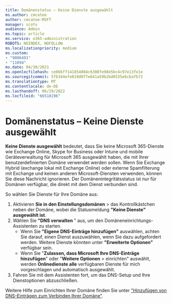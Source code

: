 ```yaml
---
title: Domänenstatus – Keine Dienste ausgewählt
ms.author: cmcatee
author: cmcatee-MSFT
manager: scotv
audience: Admin
ms.topic: article
ms.service: o365-administration
ROBOTS: NOINDEX, NOFOLLOW
ms.localizationpriority: medium
ms.custom:
- "9006491"
- "11094"
ms.date: 04/30/2021
ms.openlocfilehash: ce066ff141854084c6308fe98e5bc4c97e13fe1e
ms.sourcegitcommit: 5fb344efe019d0f7e641a59b2bd0535e6cbafb72
ms.translationtype: MT
ms.contentlocale: de-DE
ms.lasthandoff: 06/29/2022
ms.locfileid: "66518196"
---
```

# <a name="domain-status---no-services-selected"></a>Domänenstatus – Keine Dienste ausgewählt

**Keine Dienste ausgewählt** bedeutet, dass Sie keine Microsoft 365-Dienste wie Exchange Online, Skype for Business oder Intune und mobile Geräteverwaltung für Microsoft 365 ausgewählt haben, die mit Ihrer benutzerdefinierten Domäne verwendet werden sollen. Wenn Sie Exchange Hybrid (exchange lokal mit Exchange Online) oder externe Spamfilterung mit Exchange und keinen anderen Microsoft-Diensten verwenden, können Sie diese Nachricht ignorieren. Der Domänenintegritätsstatus ist nur für Domänen verfügbar, die direkt mit dem Dienst verbunden sind.

So wählen Sie Dienste für Ihre Domäne aus:

1. Aktivieren **Sie in den Einstellungsdomänen** >  das Kontrollkästchen neben der Domäne, wobei die Statusmeldung **"Keine Dienste" ausgewählt ist**.[](https://admin.microsoft.com/Adminportal/Home)
1. Wählen Sie **"DNS verwalten** " aus, um den Domäneneinrichtungs-Assistenten zu starten.
    - Wenn Sie **"Eigene DNS-Einträge hinzufügen"** auswählen, achten Sie darauf, einen Dienst auszuwählen, wenn Sie dazu aufgefordert werden. Weitere Dienste könnten unter **"Erweiterte Optionen"** verfügbar sein.
    - Wenn Sie "**Zulassen, dass Microsoft Ihre DNS-Einträge hinzufügen**" oder "**Weitere Optionen** >  einrichten" auswählt, werden **Onlinedienste alle** verfügbaren Dienste für mich vorgeschlagen und automatisch ausgewählt.
1. Fahren Sie mit dem Assistenten fort, um das DNS-Setup und Ihre Dienstoptionen abzuschließen.
 
Weitere Hilfe zum Einrichten Ihrer Domäne finden Sie unter ["Hinzufügen von DNS-Einträgen zum Verbinden Ihrer Domäne"](https://docs.microsoft.com/microsoft-365/admin/get-help-with-domains/create-dns-records-at-any-dns-hosting-provider).

